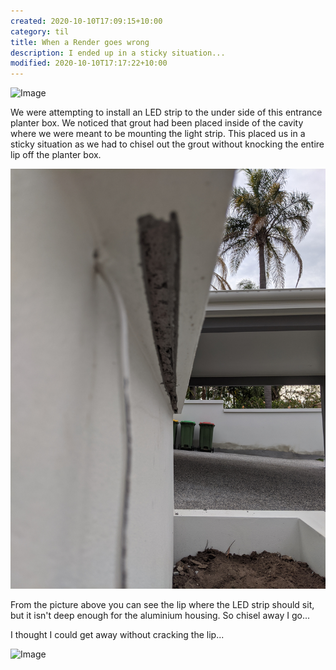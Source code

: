 ```yaml
---
created: 2020-10-10T17:09:15+10:00
category: til
title: When a Render goes wrong
description: I ended up in a sticky situation...
modified: 2020-10-10T17:17:22+10:00
---
```


![Image](./image_picker7434544325286620055.jpg)

We were attempting to install an LED strip to the under side of this entrance planter box. We noticed that grout had been placed inside of the cavity where we were meant to be mounting the light strip. This placed us in a sticky situation as we had to chisel out the grout without knocking the entire lip off the planter box.

![Image](./image_picker2589541933806289686.jpg)

From the picture above you can see the lip where the LED strip should sit, but it isn't deep enough for the aluminium housing. So chisel away I go...

I thought I could get away without cracking the lip...


![Image](./image_picker9223188801143738243.jpg)